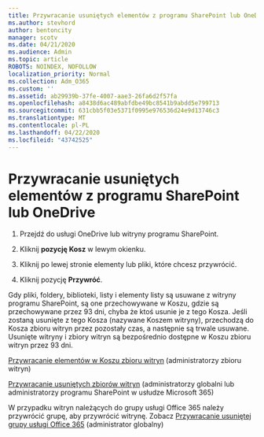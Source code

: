 ```yaml
---
title: Przywracanie usuniętych elementów z programu SharePoint lub OneDrive
ms.author: stevhord
author: bentoncity
manager: scotv
ms.date: 04/21/2020
ms.audience: Admin
ms.topic: article
ROBOTS: NOINDEX, NOFOLLOW
localization_priority: Normal
ms.collection: Adm_O365
ms.custom: ''
ms.assetid: ab29939b-37fe-4007-aae3-26fa6d2f57fa
ms.openlocfilehash: a8438d6ac489abfdbe49bc8541b9abdd5e799713
ms.sourcegitcommit: 631cbb5f03e5371f0995e976536d24e9d13746c3
ms.translationtype: MT
ms.contentlocale: pl-PL
ms.lasthandoff: 04/22/2020
ms.locfileid: "43742525"
---
```

# <a name="restore-deleted-items-from-sharepoint-or-onedrive"></a>Przywracanie usuniętych elementów z programu SharePoint lub OneDrive

1. Przejdź do usługi OneDrive lub witryny programu SharePoint.
    
2. Kliknij **pozycję Kosz** w lewym okienku. 
    
3. Kliknij po lewej stronie elementy lub pliki, które chcesz przywrócić.
    
4. Kliknij pozycję **Przywróć**. 
    
Gdy pliki, foldery, biblioteki, listy i elementy listy są usuwane z witryny programu SharePoint, są one przechowywane w Koszu, gdzie są przechowywane przez 93 dni, chyba że ktoś usunie je z tego Kosza. Jeśli zostaną usunięte z tego Kosza (nazywane Koszem witryny), przechodzą do Kosza zbioru witryn przez pozostały czas, a następnie są trwale usuwane. Usunięte witryny i zbiory witryn są bezpośrednio dostępne w Koszu zbioru witryn przez 93 dni.
  
[Przywracanie elementów w Koszu zbioru witryn](https://go.microsoft.com/fwlink/?linkid=867800) (administratorzy zbioru witryn) 
  
[Przywracanie usuniętych zbiorów witryn](https://go.microsoft.com/fwlink/?linkid=867660) (administratorzy globalni lub administratorzy programu SharePoint w usłudze Microsoft 365) 
  
W przypadku witryn należących do grupy usługi Office 365 należy przywrócić grupę, aby przywrócić witrynę. Zobacz [Przywracanie usuniętej grupy usługi Office 365](https://go.microsoft.com/fwlink/?linkid=867802) (administrator globalny) 
  

